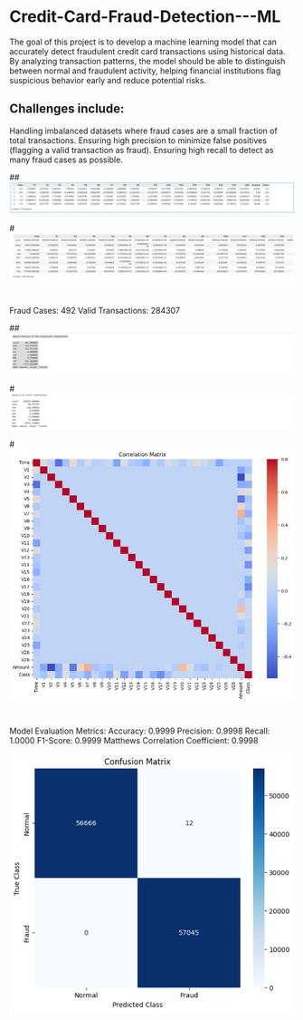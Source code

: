 # Credit-Card-Fraud-Detection---ML

The goal of this project is to develop a machine learning model that can accurately detect fraudulent credit card transactions using historical data. By analyzing transaction patterns, the model should be able to distinguish between normal and fraudulent activity, helping financial institutions flag suspicious behavior early and reduce potential risks.

## Challenges include:

Handling imbalanced datasets where fraud cases are a small fraction of total transactions.
Ensuring high precision to minimize false positives (flagging a valid transaction as fraud).
Ensuring high recall to detect as many fraud cases as possible.

##![alt text](image.png)

#![alt text](image-1.png)
#

Fraud Cases: 492
Valid Transactions: 284307

##![alt text](image-2.png)

#![alt text](image-3.png)

#![alt text](image-4.png)
#

Model Evaluation Metrics:
Accuracy: 0.9999
Precision: 0.9998
Recall: 1.0000
F1-Score: 0.9999
Matthews Correlation Coefficient: 0.9998

![alt text](image-5.png)